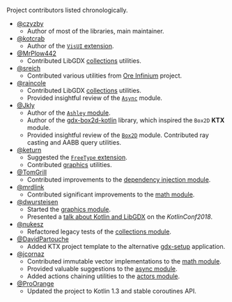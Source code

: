 Project contributors listed chronologically.

* [@czyzby](https://github.com/czyzby)
  * Author of most of the libraries, main maintainer.
* [@kotcrab](https://github.com/kotcrab)
  * Author of the [`VisUI` extension](../vis).
* [@MrPlow442](https://github.com/MrPlow442)
  * Contributed LibGDX [collections](../collections) utilities.
* [@sreich](https://github.com/sreich)
  * Contributed various utilities from [Ore Infinium](https://github.com/sreich/ore-infinium) project.
* [@raincole](https://github.com/raincole)
  * Contributed LibGDX [collections](../collections) utilities.
  * Provided insightful review of the [`Async`](../async) module.
* [@Jkly](https://github.com/Jkly)
  * Author of the [`Ashley` module](../ashley).
  * Author of the [gdx-box2d-kotlin](https://github.com/Jkly/gdx-box2d-kotlin) library, which inspired the `Box2D` **KTX** module.
  * Provided insightful review of the [`Box2D`](../box2d) module. Contributed ray casting and AABB query utilities.
* [@keturn](https://github.com/keturn)
  * Suggested the [`FreeType` extension](../freetype).
  * Contributed [graphics](../graphics) utilities.
* [@TomGrill](https://github.com/TomGrill)
  * Contributed improvements to the [dependency injection module](../inject).
* [@mrdlink](https://github.com/mrdlink)
  * Contributed significant improvements to the [math module](../math).
* [@dwursteisen](https://github.com/dwursteisen)
  * Started the [graphics module](../graphics).
  * Presented a [talk about Kotlin and LibGDX](https://www.youtube.com/watch?v=kDxerDYelLs) on the _KotlinConf2018_.
* [@nukesz](https://github.com/nukesz)
  * Refactored legacy tests of the [collections module](../collections).
* [@DavidPartouche](https://github.com/DavidPartouche)
  * Added KTX project template to the alternative [gdx-setup](https://github.com/czyzby/gdx-setup) application.
* [@jcornaz](https://github.com/jcornaz)
  * Contributed immutable vector implementations to the [math module](../math).
  * Provided valuable suggestions to the [async module](../async).
  * Added actions chaining utilities to the [actors module](../actors).
* [@ProOrange](https://github.com/ProOrange)
  * Updated the project to Kotlin 1.3 and stable coroutines API.
